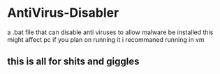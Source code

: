# AntiVirus-Disabler
a .bat file that can disable anti viruses to allow malware be installed this might affect pc if you plan on running it i recommaned running in vm 
## this is all for shits and giggles 
